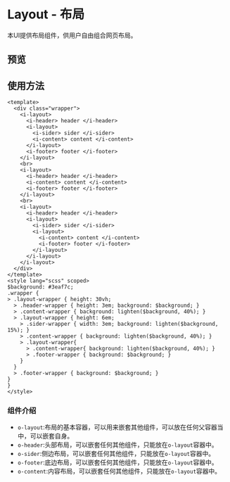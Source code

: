 # Layout - 布局
本UI提供布局组件，供用户自由组合网页布局。
## 预览
<ClientOnly>
<layout-demos></layout-demos>
</ClientOnly>

## 使用方法
```
<template>
  <div class="wrapper">
    <i-layout>
      <i-header> header </i-header>
      <i-layout>
        <i-sider> sider </i-sider>
        <i-content> content </i-content>
      </i-layout>
      <i-footer> footer </i-footer>
    </i-layout>
    <br>
    <i-layout>
      <i-header> header </i-header>
      <i-content> content </i-content>
      <i-footer> footer </i-footer>
    </i-layout>
    <br>
    <i-layout>
      <i-header> header </i-header>
      <i-layout>
        <i-sider> sider </i-sider>
        <i-layout>
          <i-content> content </i-content>
          <i-footer> footer </i-footer>
        </i-layout>
      </i-layout>
    </i-layout>
  </div>
</template>
<style lang="scss" scoped>
$background: #3eaf7c;
.wrapper {
> .layout-wrapper { height: 30vh;
  > .header-wrapper { height: 3em; background: $background; }
  > .content-wrapper { background: lighten($background, 40%); }
  > .layout-wrapper { height: 6em;
    > .sider-wrapper { width: 3em; background: lighten($background, 15%); }
    > .content-wrapper { background: lighten($background, 40%); }
    > .layout-wrapper{
      > .content-wrapper{ background: lighten($background, 40%); }
      > .footer-wrapper { background: $background; }
    }
  }
  > .footer-wrapper { background: $background; }
}
}
</style>
```
### 组件介绍

* `o-layout`:布局的基本容器，可以用来嵌套其他组件，可以放在任何父容器当中，可以嵌套自身。
* `o-header`:头部布局，可以嵌套任何其他组件，只能放在`o-layout`容器中。
* `o-sider`:侧边布局，可以嵌套任何其他组件，只能放在`o-layout`容器中。
* `o-footer`:底边布局，可以嵌套任何其他组件，只能放在`o-layout`容器中。
* `o-content`:内容布局，可以嵌套任何其他组件，只能放在`o-layout`容器中。
